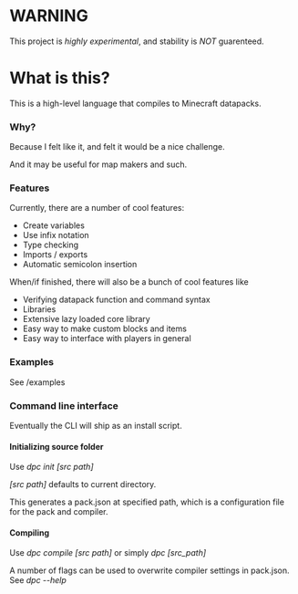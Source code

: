 # WARNING
This project is *highly experimental*, and stability is *NOT* guarenteed.

# What is this?
This is a high-level language that compiles to Minecraft datapacks.

### Why?
Because I felt like it, and felt it would be a nice challenge.

And it may be useful for map makers and such.

### Features
Currently, there are a number of cool features:
- Create variables
- Use infix notation
- Type checking
- Imports / exports
- Automatic semicolon insertion

When/if finished, there will also be a bunch of cool features like
- Verifying datapack function and command syntax
- Libraries
- Extensive lazy loaded core library
- Easy way to make custom blocks and items
- Easy way to interface with players in general

### Examples
See /examples

### Command line interface
Eventually the CLI will ship as an install script.

#### Initializing source folder
Use _dpc init [src path]_

_[src path]_ defaults to current directory.

This generates a pack.json at specified path,
which is a configuration file for the pack and compiler.

#### Compiling
Use _dpc compile [src path]_ or simply _dpc [src_path]_

A number of flags can be used to overwrite compiler settings in pack.json. See _dpc --help_
